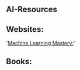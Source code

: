 ## AI-Resources


## Websites:
'[Machine Learning Mastery:](https://machinelearningmastery.com/)' 


## Books:



